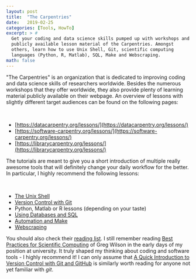 ```yaml
---
layout: post
title:  "The Carpentries"
date:   2019-02-25
categories: [Tools, HowTo]
excerpt: > #
  Get your coding and data science skills pumped up with workshops and
  publicly available lesson material of the Carpentries. Amongst
  others, learn how to use Unix Shell, Git, scientific computing
  languages (Python, R, Matlab), SQL, Make and Webscraping.
math: false
---
```


"The Carpentries" is an organization that is dedicated to improving
coding and data science skills of researchers worldwide. Besides the
numerous workshops that they offer worldwide, they also provide plenty
of learning material publicly available on their webpage. An overview
of lessons with slightly different target audiences can be found on
the following pages:

<br>

- [https://datacarpentry.org/lessons/](https://datacarpentry.org/lessons/)
- [https://software-carpentry.org/lessons/](https://software-carpentry.org/lessons/)
- [https://librarycarpentry.org/lessons/](https://librarycarpentry.org/lessons/)

The tutorials are meant to give you a short introduction of multiple
really awesome tools that will definitely change your daily workflow
for the better. In particular, I highly recommend the following
lessons: 

<br>

- [The Unix Shell](http://swcarpentry.github.io/shell-novice/)
- [Version Control with Git](http://swcarpentry.github.io/git-novice)
- Python, Matlab or R lessons (depending on your taste)
- [Using Databases and SQL](http://swcarpentry.github.io/sql-novice-survey)
- [Automation and Make](http://swcarpentry.github.io/make-novice)
- [Webscraping](https://librarycarpentry.github.io/lc-webscraping/)


You should also check their [reading
list](https://software-carpentry.org/reading/). I still remember
reading [Best Practices for Scientific
Computing](https://journals.plos.org/plosbiology/article?id=10.1371/journal.pbio.1001745)
of Greg Wilson in the early days of my position at university. It
truly shaped my thinking about coding and software tools - I highly
recommend it! I can only assume that [A Quick Introduction to Version
Control with Git and
GitHub](https://journals.plos.org/ploscompbiol/article?id=10.1371/journal.pcbi.1004668)
is similarly worth reading for anyone not yet familiar with *git*.

